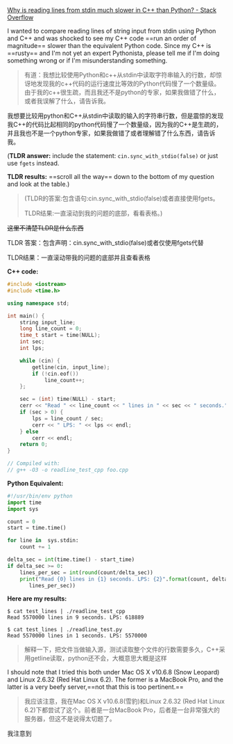[Why is reading lines from stdin much slower in C++ than Python? - Stack Overflow](https://stackoverflow.com/questions/9371238/why-is-reading-lines-from-stdin-much-slower-in-c-than-python)

I wanted to compare reading lines of string input from stdin using Python and C++ and was shocked to see my C++ code ==run an order of magnitude== slower than the equivalent Python code. Since my C++ is ==rusty== and I'm not yet an expert Pythonista, please tell me if I'm doing something wrong or if I'm misunderstanding something.

> 有道：我想比较使用Python和c++从stdin中读取字符串输入的行数，却惊讶地发现我的c++代码的运行速度比等效的Python代码慢了一个数量级。由于我的c++很生疏，而且我还不是python的专家，如果我做错了什么，或者我误解了什么，请告诉我。

我想要比较用python和C++从stdin中读取的输入的字符串行数，但是震惊的发现我C++的代码比起相同的python代码慢了一个数量级，因为我的C++是生疏的，并且我也不是一个python专家，如果我做错了或者理解错了什么东西，请告诉我。

(**TLDR answer:** include the statement: `cin.sync_with_stdio(false)` or just use `fgets` instead.

**TLDR results:** ==scroll all the way== down to the bottom of my question and look at the table.)

> (TLDR的答案:包含语句:cin.sync_with_stdio(false)或者直接使用fgets。
>
> TLDR结果:一直滚动到我的问题的底部，看看表格。)

~~这里不清楚TLDR是什么东西~~

TLDR 答案：包含声明：cin.sync_with_stdio(false)或者仅使用fgets代替

TLDR结果：一直滚动带我的问题的底部并且查看表格

**C++ code:**

```c++
#include <iostream>
#include <time.h>

using namespace std;

int main() {
    string input_line;
    long line_count = 0;
    time_t start = time(NULL);
    int sec;
    int lps;

    while (cin) {
        getline(cin, input_line);
        if (!cin.eof())
            line_count++;
    };

    sec = (int) time(NULL) - start;
    cerr << "Read " << line_count << " lines in " << sec << " seconds.";
    if (sec > 0) {
        lps = line_count / sec;
        cerr << " LPS: " << lps << endl;
    } else
        cerr << endl;
    return 0;
}

// Compiled with:
// g++ -O3 -o readline_test_cpp foo.cpp
```

**Python Equivalent:**

```py
#!/usr/bin/env python
import time
import sys

count = 0
start = time.time()

for line in  sys.stdin:
    count += 1

delta_sec = int(time.time() - start_time)
if delta_sec >= 0:
    lines_per_sec = int(round(count/delta_sec))
    print("Read {0} lines in {1} seconds. LPS: {2}".format(count, delta_sec,
       lines_per_sec))
```

**Here are my results:**

```none
$ cat test_lines | ./readline_test_cpp
Read 5570000 lines in 9 seconds. LPS: 618889

$ cat test_lines | ./readline_test.py
Read 5570000 lines in 1 seconds. LPS: 5570000
```

> 解释一下，把文件当做输入源，测试读取整个文件的行数需要多久，C++采用getline读取，python还不会，大概意思大概是这样

I should note that I tried this both under Mac OS X v10.6.8 (Snow Leopard) and Linux 2.6.32 (Red Hat Linux 6.2). The former is a MacBook Pro, and the latter is a very beefy server,==not that this is too pertinent.== 

> 我应该注意，我在Mac OS X v10.6.8(雪豹)和Linux 2.6.32 (Red Hat Linux 6.2)下都尝试了这个。前者是一台MacBook Pro，后者是一台非常强大的服务器，但这不是说得太切题了。

我注意到